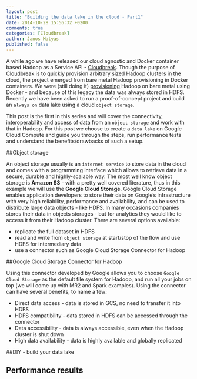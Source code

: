 ```yaml
---
layout: post
title: "Building the data lake in the cloud - Part1"
date: 2014-10-28 15:56:32 +0200
comments: true
categories: [Cloudbreak]
author: Janos Matyas
published: false 
---
```


A while ago we have released our cloud agnostic and Docker container based Hadoop as a Service API - [Cloudbreak](http://sequenceiq.com/cloudbreak/). Though the purpose of [Cloudbreak](https://cloudbreak.sequenceiq.com) is to quickly provision arbitrary sized Hadoop clusters in the cloud, the project emerged from bare metal Hadoop provisioning in Docker containers. We were (still doing it) [provisioning](http://blog.sequenceiq.com/blog/2014/06/19/multinode-hadoop-cluster-on-docker/) Hadoop on bare metal using Docker - and because of this legacy the data was always stored in HDFS. Recently we have been asked to run a proof-of-concept project and build an `always on` data lake using a cloud `object storage`. 

This post is the first in this series and will cover the connectivity, interoperability and access of data from an `object storage` and work with that in Hadoop. For this post we choose to create a `data lake` on Google Cloud Compute and guide you through the steps, run performance tests and understand the benefits/drawbacks of such a setup.

##Object storage

An object storage usually is an `internet service` to store data in the cloud and comes with a programming interface which allows to retrieve data in a secure, durable and highly-scalable way. The most well know object storage is **Amazon S3** - with a pretty well covered literature, thus in this example we will use the **Google Cloud Storage**. Google Cloud Storage enables application developers to store their data on Google’s infrastructure with very high reliability, performance and availability, and can be used to distribute large data objects - like HDFS. In many occasions companies stores their data in objects storages - but for analytics they would like to access it from their Hadoop cluster. There are several options available: 
* replicate the full dataset in HDFS
* read and write from `object storage` at start/stop of the flow and use HDFS for intermediary data
* use a connector such as Google Cloud Storage Connector for Hadoop

##Google Cloud Storage Connector for Hadoop

Using this connector developed by Google allows you to choose `Google Cloud Storage` as the default file system for Hadoop, and run all your jobs on top (we will come up with MR2 and Spark examples). Using the connector can have several benefits, to name a few:
* Direct data access - data is stored in GCS, no need to transfer it into HDFS 
* HDFS compatibility - data stored in HDFS can be accessed through the connector
* Data accessibility - data is always accessible, even when the Hadoop cluster is shut down
* High data availability - data is highly available and globally replicated 

##DIY - build your data lake

## Performance results


